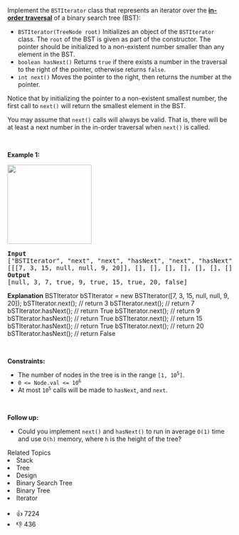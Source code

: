 <p>Implement the <code>BSTIterator</code> class that represents an iterator over the <strong><a href="https://en.wikipedia.org/wiki/Tree_traversal#In-order_(LNR)" target="_blank">in-order traversal</a></strong> of a binary search tree (BST):</p>

<ul> 
 <li><code>BSTIterator(TreeNode root)</code> Initializes an object of the <code>BSTIterator</code> class. The <code>root</code> of the BST is given as part of the constructor. The pointer should be initialized to a non-existent number smaller than any element in the BST.</li> 
 <li><code>boolean hasNext()</code> Returns <code>true</code> if there exists a number in the traversal to the right of the pointer, otherwise returns <code>false</code>.</li> 
 <li><code>int next()</code> Moves the pointer to the right, then returns the number at the pointer.</li> 
</ul>

<p>Notice that by initializing the pointer to a non-existent smallest number, the first call to <code>next()</code> will return the smallest element in the BST.</p>

<p>You may assume that <code>next()</code> calls will always be valid. That is, there will be at least a next number in the in-order traversal when <code>next()</code> is called.</p>

<p>&nbsp;</p> 
<p><strong class="example">Example 1:</strong></p> 
<img alt="" src="https://assets.leetcode.com/uploads/2018/12/25/bst-tree.png" style="width: 189px; height: 178px;" /> 
<pre>
<strong>Input</strong>
["BSTIterator", "next", "next", "hasNext", "next", "hasNext", "next", "hasNext", "next", "hasNext"]
[[[7, 3, 15, null, null, 9, 20]], [], [], [], [], [], [], [], [], []]
<strong>Output</strong>
[null, 3, 7, true, 9, true, 15, true, 20, false]
</pre>

<strong>Explanation</strong>
BSTIterator bSTIterator = new BSTIterator([7, 3, 15, null, null, 9, 20]);
bSTIterator.next();    // return 3
bSTIterator.next();    // return 7
bSTIterator.hasNext(); // return True
bSTIterator.next();    // return 9
bSTIterator.hasNext(); // return True
bSTIterator.next();    // return 15
bSTIterator.hasNext(); // return True
bSTIterator.next();    // return 20
bSTIterator.hasNext(); // return False
</pre>

<p>&nbsp;</p> 
<p><strong>Constraints:</strong></p>

<ul> 
 <li>The number of nodes in the tree is in the range <code>[1, 10<sup>5</sup>]</code>.</li> 
 <li><code>0 &lt;= Node.val &lt;= 10<sup>6</sup></code></li> 
 <li>At most <code>10<sup>5</sup></code> calls will be made to <code>hasNext</code>, and <code>next</code>.</li> 
</ul>

<p>&nbsp;</p> 
<p><strong>Follow up:</strong></p>

<ul> 
 <li>Could you implement <code>next()</code> and <code>hasNext()</code> to run in average <code>O(1)</code> time and use&nbsp;<code>O(h)</code> memory, where <code>h</code> is the height of the tree?</li> 
</ul>

<div><div>Related Topics</div><div><li>Stack</li><li>Tree</li><li>Design</li><li>Binary Search Tree</li><li>Binary Tree</li><li>Iterator</li></div></div><br><div><li>👍 7224</li><li>👎 436</li></div>
